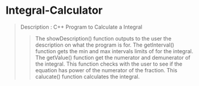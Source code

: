 # Integral-Calculator
> Description : C++ Program to Calculate a Integral
>>    The showDescription() function outputs to the user the description on what the program is for.
>>    The getInterval() function gets the min and max intervals limits of for the integral.
>>    The getValue() function get the numerator and demunerator of the integral. This function checks with the user to see if the equation has power of the numerator of        the fraction.
>>     This calucate() function calculates the integral.
